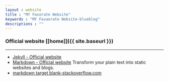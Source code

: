 ```yaml
---
layout : website
title : "MY Favorate Website"
keywords : "MY Favaorate Website-blueblog"
descriptions : ""
---
```


### Official website [\[home\]]({{ site.baseurl }})

---

-	[Jekyll - Official website][t1]
-	[Markdown - Official website][t2] Transform your plain text into static websites and blogs.
-	<a href="http://stackoverflow.com/questions/4425198/markdown-target-blank" target="_blank">markdown target blank-stackoverflow.com</a>


[t1]: http://jekyllrb.com/ "Jekyll"
[t2]: http://daringfireball.net/projects/markdown/ "Markdown"